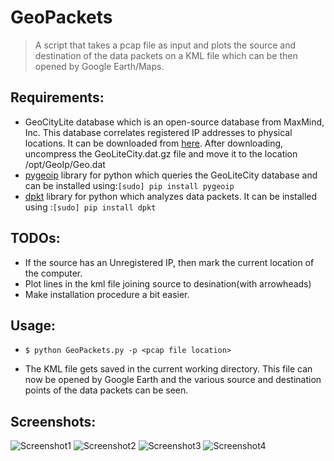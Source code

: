 # GeoPackets
>A script that takes a pcap file as input and plots the source and destination of the data packets on a KML file which can be then opened by Google Earth/Maps.

## Requirements:
* GeoCityLite database which is an open-source database from MaxMind, Inc. This database correlates registered IP addresses to physical locations. It can be downloaded from [here](http://dev.maxmind.com/geoip/legacy/geolite/). After downloading, uncompress the GeoLiteCity.dat.gz file and move it to the location /opt/GeoIp/Geo.dat
* [pygeoip](https://github.com/appliedsec/pygeoip) library for python which queries the GeoLiteCity database and can be installed using:``` [sudo] pip install pygeoip ```
* [dpkt](https://github.com/kbandla/dpkt) library for python which analyzes data packets. It can be installed using :``` [sudo] pip install dpkt ```

## TODOs:
* If the source has an Unregistered IP, then mark the current location of the computer.
* Plot lines in the kml file joining source to desination(with arrowheads)
* Make installation procedure a bit easier.


## Usage:

* ``` $ python GeoPackets.py -p <pcap file location> ```

* The KML file gets saved in the current working directory. This file can now be opened by Google Earth and the various source and destination points of the data packets can be seen.

## Screenshots:
![Screenshot1](http://s20.postimg.org/as265jj1p/Selection_018.png)
![Screenshot2](http://s20.postimg.org/ae0u5xyy4/Selection_015.jpg)
![Screenshot3](http://s20.postimg.org/6gdkgjc4s/Selection_016.jpg)
![Screenshot4](http://s20.postimg.org/vl4ktybl8/Selection_017.jpg)






